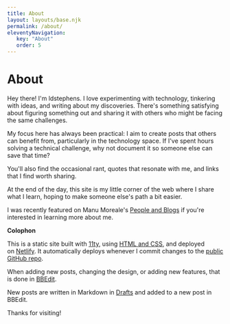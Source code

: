 ```yaml
---
title: About
layout: layouts/base.njk
permalink: /about/
eleventyNavigation:
   key: "About"
   order: 5
---
```


# About

Hey there! I'm ldstephens. I love experimenting with technology, tinkering with ideas, and writing about my discoveries. There's something satisfying about figuring something out and sharing it with others who might be facing the same challenges.

My focus here has always been practical: I aim to create posts that others can benefit from, particularly in the technology space. If I've spent hours solving a technical challenge, why not document it so someone else can save that time?

You'll also find the occasional rant, quotes that resonate with me, and links that I find worth sharing.

At the end of the day, this site is my little corner of the web where I share what I learn, hoping to make someone else's path a bit easier.

I was recently featured on Manu Moreale's [People and Blogs](https://manuelmoreale.com/interview/loren-stephens) if you're interested in learning more about me.

**Colophon**

This is a static site built with [11ty](https://www.11ty.dev/), using [HTML and CSS](https://htmlforpeople.com/), and deployed on [Netlify](https://www.netlify.com/). It automatically deploys whenever I commit changes to the [public GitHub repo](https://github.com/ldstep/ldstephensnet).

When adding new posts, changing the design, or adding new features, that is done in [BBEdit](https://www.barebones.com/products/bbedit/).

New posts are written in Markdown in [Drafts](https://getdrafts.com/) and added to a new post in BBEdit.

Thanks for visiting!
